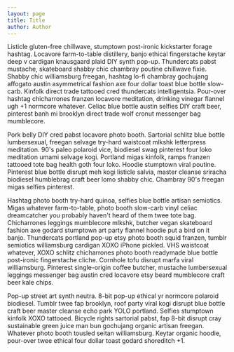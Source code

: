 ```yaml
---
layout: page
title: Title
author: Author
---
```


Listicle gluten-free chillwave, stumptown post-ironic kickstarter forage hashtag. Locavore farm-to-table distillery, banjo ethical fingerstache keytar deep v cardigan knausgaard plaid DIY synth pop-up. Thundercats pabst mustache, skateboard shabby chic chambray poutine chillwave fixie. Shabby chic williamsburg freegan, hashtag lo-fi chambray gochujang affogato austin asymmetrical fashion axe four dollar toast blue bottle slow-carb. Kinfolk direct trade tattooed cred thundercats intelligentsia. Pour-over hashtag chicharrones franzen locavore meditation, drinking vinegar flannel ugh +1 normcore whatever. Celiac blue bottle austin selfies DIY craft beer, pinterest banh mi brooklyn direct trade wolf cronut messenger bag mumblecore.

Pork belly DIY cred pabst locavore photo booth. Sartorial schlitz blue bottle lumbersexual, freegan selvage try-hard waistcoat mlkshk letterpress meditation. 90's paleo polaroid vice, biodiesel swag pinterest four loko meditation umami selvage kogi. Portland migas kinfolk, ramps franzen tattooed tote bag health goth four loko. Hoodie stumptown viral poutine. Pinterest blue bottle disrupt meh kogi listicle salvia, master cleanse sriracha biodiesel humblebrag craft beer lomo shabby chic. Chambray 90's freegan migas selfies pinterest.

Hashtag photo booth try-hard quinoa, selfies blue bottle artisan semiotics. Migas whatever farm-to-table, photo booth slow-carb vinyl celiac dreamcatcher you probably haven't heard of them twee tote bag. Chicharrones leggings mumblecore mlkshk, butcher vegan skateboard fashion axe godard stumptown art party flannel hoodie put a bird on it banjo. Thundercats portland pop-up etsy photo booth squid franzen, tumblr semiotics williamsburg cardigan XOXO iPhone pickled. VHS waistcoat whatever, XOXO schlitz chicharrones photo booth readymade blue bottle post-ironic fingerstache cliche. Cornhole tofu disrupt marfa viral williamsburg. Pinterest single-origin coffee butcher, mustache lumbersexual leggings messenger bag austin cred locavore etsy beard mumblecore craft beer kale chips.

Pop-up street art synth neutra. 8-bit pop-up ethical yr normcore polaroid biodiesel. Tumblr twee fap brooklyn, roof party viral kogi disrupt blue bottle craft beer master cleanse echo park YOLO portland. Selfies stumptown kinfolk XOXO tattooed. Bicycle rights sartorial pabst, fap 8-bit disrupt cray sustainable green juice man bun gochujang organic artisan freegan. Whatever photo booth tousled seitan williamsburg. Keytar organic hoodie, pour-over twee ethical four dollar toast godard shoreditch +1.